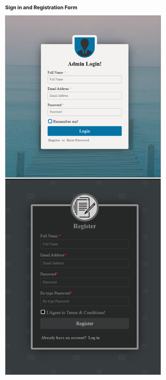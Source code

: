 ### Sign in and Registration Form
   <img src="img/signin.PNG" alt="" />
      <img src="img/registration.PNG" alt="" />